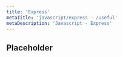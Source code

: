```yaml
---
title: 'Express'
metaTitle: 'javascript/express - /useful'
metaDescription: 'Javascript - Express'
---
```


## Placeholder
